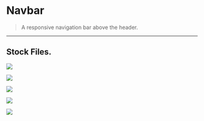 # Navbar
> A responsive navigation bar above the header.
***
## Stock Files.

[![](https://img.shields.io/badge/-CDN%20JS-0a0a0a.svg?style=flat&colorA=0a0a0a)](https://cdnjs.cloudflare.com/ajax/libs/font-awesome/5.14.0/css/all.min.css)

[![](https://img.shields.io/badge/-Twitter%20Icon-0a0a0a.svg?style=flat&colorA=0a0a0a)](https://fontawesome.com/v4.7.0/icon/twitter)

[![](https://img.shields.io/badge/-Facebook%20Icon-0a0a0a.svg?style=flat&colorA=0a0a0a)](https://fontawesome.com/v4.7.0/icon/facebook)

[![](https://img.shields.io/badge/-Linkedin%20Icon-0a0a0a.svg?style=flat&colorA=0a0a0a)](https://fontawesome.com/v4.7.0/icon/linkedin)

[![](https://img.shields.io/badge/-Sketch%20Icon-0a0a0a.svg?style=flat&colorA=0a0a0a)](https://fontawesome.com/v4.7.0/icon/sketch)

